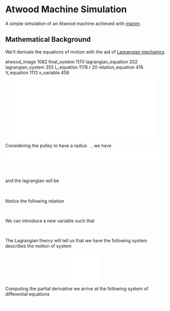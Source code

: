 
# Atwood Machine Simulation

A simple simulation of an Atwood machine achieved with [manim](github.com).

## Mathematical Background

We'll derivate the equations of motion with the aid of [Lagrangian mechanics](https://en.wikipedia.org/wiki/Lagrangian_mechanics)

atwood_image 1082
final_system 1170
lagrangian_equation 202
lagrangian_system 355
L_equation 1178
r 20
relation_equation 418
V_equation 1113
x_variable 458

<div align="center">
  <img src="./tex/atwood_image_white.svg" width="450">
</div>

Considering the pulley to have a radius   <img src="./tex/r_white.svg" width="10">, we have

<div align="center">
  <img src="./tex/L_equation_white.svg" width="550">
</div>

<div align="center">
  <img src="./tex/V_equation_white.svg" width="556.5">
</div>

and the lagrangian will be

<div align="center">
  <img src="./tex/lagrangian_equation_white.svg" width="100">
</div>

Notice the following relation

<div align="center">
  <img src="./tex/relation_equation_white.svg" width="100">
</div>

We can introduce a new variable such that

<div align="center">
  <img src="./tex/x_variable_white.svg" width="100">
</div>

The Lagrangian theory will tell us that we have the following system describes the motion of system

<div align="center">
  <img src="./tex/lagrangian_system_white.svg" width="100">
</div>

Computing the partial derivative we arrive at the following system of differential equations

<div align="center">
  <img src="./tex/final_system_white.svg" width="100">
</div>






